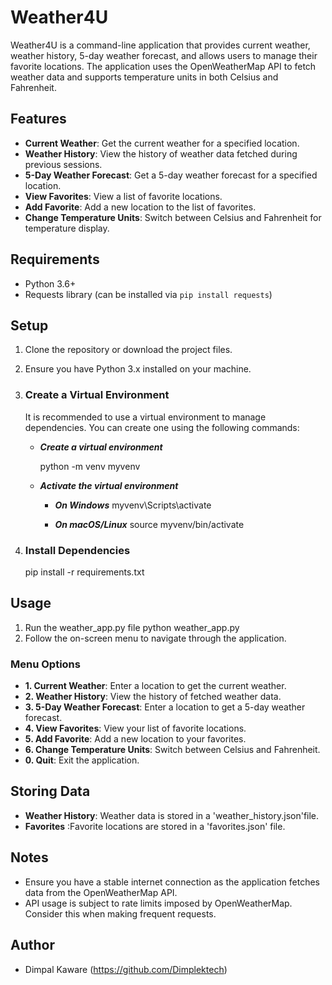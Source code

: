# Weather4U

Weather4U is a command-line application that provides current weather, weather history, 5-day weather forecast, and allows users to manage their favorite locations. The application uses the OpenWeatherMap API to fetch weather data and supports temperature units in both Celsius and Fahrenheit.

## Features

- **Current Weather**: Get the current weather for a specified location.
- **Weather History**: View the history of weather data fetched during previous sessions.
- **5-Day Weather Forecast**: Get a 5-day weather forecast for a specified location.
- **View Favorites**: View a list of favorite locations.
- **Add Favorite**: Add a new location to the list of favorites.
- **Change Temperature Units**: Switch between Celsius and Fahrenheit for temperature display.

## Requirements

- Python 3.6+
- Requests library (can be installed via `pip install requests`)

## Setup
   1. Clone the repository or download the project files.
   2. Ensure you have Python 3.x installed on your machine.
   3. ### Create a Virtual Environment

      It is recommended to use a virtual environment to manage dependencies. You can create one using the following commands:
         
      - ***Create a virtual environment***
      
           python -m venv myvenv
      
      - ***Activate the virtual environment***
           - ***On Windows***
               myvenv\Scripts\activate
         
           - ***On macOS/Linux***
              source myvenv/bin/activate

   4. ### Install Dependencies
      pip install -r requirements.txt


## Usage   
   1. Run the weather_app.py file
      python weather_app.py
   2. Follow the on-screen menu to navigate through the application.   
   
   ### Menu Options

   - **1. Current Weather**: Enter a location to get the current weather.
   - **2. Weather History**: View the history of fetched weather data.
   - **3. 5-Day Weather Forecast**: Enter a location to get a 5-day weather forecast.
   - **4. View Favorites**: View your list of favorite locations.
   - **5. Add Favorite**: Add a new location to your favorites.
   - **6. Change Temperature Units**: Switch between Celsius and Fahrenheit.
   - **0. Quit**: Exit the application.

## Storing Data
- **Weather History**: Weather data is stored in a 'weather_history.json'file.
- **Favorites** :Favorite locations are stored in a 'favorites.json' file.

## Notes
- Ensure you have a stable internet connection as the application fetches data from the OpenWeatherMap API.
- API usage is subject to rate limits imposed by OpenWeatherMap. Consider this when making frequent requests.

## Author
- Dimpal Kaware (https://github.com/Dimplektech)
  

  
